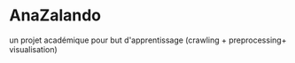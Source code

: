 # AnaZalando
 un projet académique pour but d'apprentissage (crawling + preprocessing+ visualisation)
